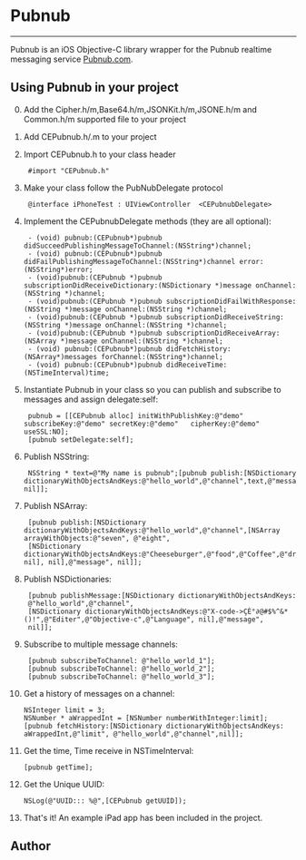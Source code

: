 # Pubnub
---

Pubnub is an iOS Objective-C library wrapper for the Pubnub realtime messaging service [Pubnub.com](http://www.pubnub.com/).

## Using Pubnub in your project

0. Add the Cipher.h/m,Base64.h/m,JSONKit.h/m,JSONE.h/m and Common.h/m supported file to your project 

1. Add CEPubnub.h/.m to your project

2. Import CEPubnub.h to your class header

        #import "CEPubnub.h"

3. Make your class follow the PubNubDelegate protocol

        @interface iPhoneTest : UIViewController  <CEPubnubDelegate>

4. Implement the CEPubnubDelegate methods (they are all optional):

        - (void) pubnub:(CEPubnub*)pubnub didSucceedPublishingMessageToChannel:(NSString*)channel;
        - (void) pubnub:(CEPubnub*)pubnub didFailPublishingMessageToChannel:(NSString*)channel error:(NSString*)error;
        - (void)pubnub:(CEPubnub *)pubnub subscriptionDidReceiveDictionary:(NSDictionary *)message onChannel:(NSString *)channel;
        - (void)pubnub:(CEPubnub *)pubnub subscriptionDidFailWithResponse:(NSString *)message onChannel:(NSString *)channel;
        - (void)pubnub:(CEPubnub *)pubnub subscriptionDidReceiveString:(NSString *)message onChannel:(NSString *)channel;
        - (void)pubnub:(CEPubnub *)pubnub subscriptionDidReceiveArray:(NSArray *)message onChannel:(NSString *)channel;
        - (void) pubnub:(CEPubnub*)pubnub didFetchHistory:(NSArray*)messages forChannel:(NSString*)channel;
        - (void) pubnub:(CEPubnub*)pubnub didReceiveTime:(NSTimeInterval)time;
       

5. Instantiate Pubnub in your class so you can publish and subscribe to messages and assign delegate:self:

        pubnub = [[CEPubnub alloc] initWithPublishKey:@"demo" subscribeKey:@"demo" secretKey:@"demo"   cipherKey:@"demo" useSSL:NO];
        [pubnub setDelegate:self];

6. Publish NSString:

        NSString * text=@"My name is pubnub";[pubnub publish:[NSDictionary dictionaryWithObjectsAndKeys:@"hello_world",@"channel",text,@"message", nil]];
    
7. Publish NSArray:

        [pubnub publish:[NSDictionary dictionaryWithObjectsAndKeys:@"hello_world",@"channel",[NSArray arrayWithObjects:@"seven", @"eight", 
        [NSDictionary dictionaryWithObjectsAndKeys:@"Cheeseburger",@"food",@"Coffee",@"drink", nil], nil],@"message", nil]];


8. Publish NSDictionaries:

        [pubnub publishMessage:[NSDictionary dictionaryWithObjectsAndKeys:
        @"hello_world",@"channel",
        [NSDictionary dictionaryWithObjectsAndKeys:@"X-code->ÇÈ°∂@#$%^&*()!",@"Editer",@"Objective-c",@"Language", nil],@"message",
        nil]];

9. Subscribe to multiple message channels:

        [pubnub subscribeToChannel: @"hello_world_1"];
        [pubnub subscribeToChannel: @"hello_world_2"];
        [pubnub subscribeToChannel: @"hello_world_3"];

10. Get a history of messages on a channel:

        NSInteger limit = 3;
        NSNumber * aWrappedInt = [NSNumber numberWithInteger:limit];
        [pubnub fetchHistory:[NSDictionary dictionaryWithObjectsAndKeys: aWrappedInt,@"limit", @"hello_world",@"channel",nil]];
   
    

11. Get the time, Time receive in NSTimeInterval:

        [pubnub getTime];
        
12. Get the Unique UUID:

        NSLog(@"UUID::: %@",[CEPubnub getUUID]);
        
13. That's it! An example iPad app has been included in the project.

## Author



